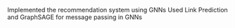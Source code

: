 Implemented the recommendation system using GNNs
Used Link Prediction and GraphSAGE for message passing in GNNs
